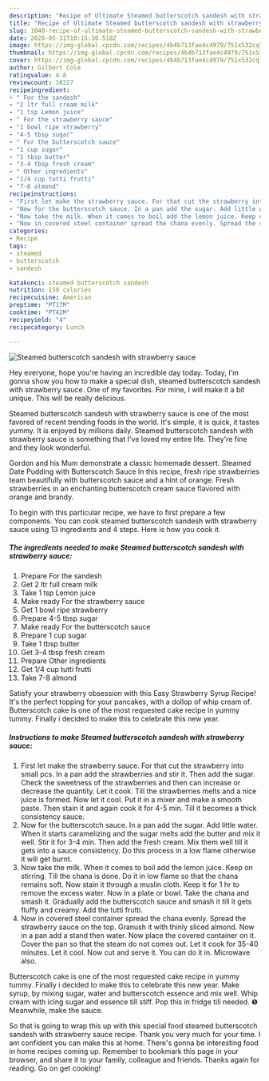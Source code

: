```yaml
---
description: "Recipe of Ultimate Steamed butterscotch sandesh with strawberry sauce"
title: "Recipe of Ultimate Steamed butterscotch sandesh with strawberry sauce"
slug: 1040-recipe-of-ultimate-steamed-butterscotch-sandesh-with-strawberry-sauce
date: 2020-05-31T10:15:30.518Z
image: https://img-global.cpcdn.com/recipes/4b4b713fae4c4979/751x532cq70/steamed-butterscotch-sandesh-with-strawberry-sauce-recipe-main-photo.jpg
thumbnail: https://img-global.cpcdn.com/recipes/4b4b713fae4c4979/751x532cq70/steamed-butterscotch-sandesh-with-strawberry-sauce-recipe-main-photo.jpg
cover: https://img-global.cpcdn.com/recipes/4b4b713fae4c4979/751x532cq70/steamed-butterscotch-sandesh-with-strawberry-sauce-recipe-main-photo.jpg
author: Gilbert Cole
ratingvalue: 4.8
reviewcount: 10227
recipeingredient:
- " For the sandesh"
- "2 ltr full cream milk"
- "1 tsp Lemon juice"
- " For the strawberry sauce"
- "1 bowl ripe strawberry"
- "4-5 tbsp sugar"
- " For the butterscotch sauce"
- "1 cup sugar"
- "1 tbsp butter"
- "3-4 tbsp fresh cream"
- " Other ingredients"
- "1/4 cup tutti frutti"
- "7-8 almond"
recipeinstructions:
- "First let make the strawberry sauce. For that cut the strawberry into small pcs. In a pan add the strawberries and stir it. Then add the sugar. Check the sweetness of the strawberries and then can increase or decrease the quantity. Let it cook. Till the strawberries melts and a nice juice is formed. Now let it cool. Put it in a mixer and make a smooth paste. Then stain it and again cook it for 4-5 min. Till it becomes a thick consistency sauce."
- "Now for the butterscotch sauce. In a pan add the sugar. Add little water. When it starts caramelizing and the sugar melts add the butter and mix it well. Stir it for 3-4 min. Then add the fresh cream. Mix them well till it gets into a sauce consistency. Do this process in a low flame otherwise it will get burnt."
- "Now take the milk. When it comes to boil add the lemon juice. Keep on stirring. Till the chana is done. Do it in low flame so that the chana remains soft. Now stain it through a muslin cloth. Keep it for 1 hr to remove the excess water. Now in a plate or bowl. Take the chana and smash it. Gradually add the butterscotch sauce and smash it till it gets fluffy and creamy. Add the tutti frutti."
- "Now in covered steel container spread the chana evenly. Spread the strawberry sauce on the top. Granush it with thinly sliced almond. Now in a pan add a stand then water. Now place the covered container on it. Cover the pan so that the steam do not comes out. Let it cook for 35-40 minutes. Let it cool. Now cut and serve it. You can do it in. Microwave also."
categories:
- Recipe
tags:
- steamed
- butterscotch
- sandesh

katakunci: steamed butterscotch sandesh 
nutrition: 159 calories
recipecuisine: American
preptime: "PT17M"
cooktime: "PT42M"
recipeyield: "4"
recipecategory: Lunch

---
```



![Steamed butterscotch sandesh with strawberry sauce](https://img-global.cpcdn.com/recipes/4b4b713fae4c4979/751x532cq70/steamed-butterscotch-sandesh-with-strawberry-sauce-recipe-main-photo.jpg)

Hey everyone, hope you're having an incredible day today. Today, I'm gonna show you how to make a special dish, steamed butterscotch sandesh with strawberry sauce. One of my favorites. For mine, I will make it a bit unique. This will be really delicious.

Steamed butterscotch sandesh with strawberry sauce is one of the most favored of recent trending foods in the world. It's simple, it is quick, it tastes yummy. It is enjoyed by millions daily. Steamed butterscotch sandesh with strawberry sauce is something that I've loved my entire life. They're fine and they look wonderful.

Gordon and his Mum demonstrate a classic homemade dessert. Steamed Date Pudding with Butterscotch Sauce In this recipe, fresh ripe strawberries team beautifully with butterscotch sauce and a hint of orange. Fresh strawberries in an enchanting butterscotch cream sauce flavored with orange and brandy.


To begin with this particular recipe, we have to first prepare a few components. You can cook steamed butterscotch sandesh with strawberry sauce using 13 ingredients and 4 steps. Here is how you cook it.

<!--inarticleads1-->

##### The ingredients needed to make Steamed butterscotch sandesh with strawberry sauce:

1. Prepare  For the sandesh
1. Get 2 ltr full cream milk
1. Take 1 tsp Lemon juice
1. Make ready  For the strawberry sauce
1. Get 1 bowl ripe strawberry
1. Prepare 4-5 tbsp sugar
1. Make ready  For the butterscotch sauce
1. Prepare 1 cup sugar
1. Take 1 tbsp butter
1. Get 3-4 tbsp fresh cream
1. Prepare  Other ingredients
1. Get 1/4 cup tutti frutti
1. Take 7-8 almond


Satisfy your strawberry obsession with this Easy Strawberry Syrup Recipe! It&#39;s the perfect topping for your pancakes, with a dollop of whip cream of. Butterscotch cake is one of the most requested cake recipe in yummy tummy. Finally i decided to make this to celebrate this new year. 

<!--inarticleads2-->

##### Instructions to make Steamed butterscotch sandesh with strawberry sauce:

1. First let make the strawberry sauce. For that cut the strawberry into small pcs. In a pan add the strawberries and stir it. Then add the sugar. Check the sweetness of the strawberries and then can increase or decrease the quantity. Let it cook. Till the strawberries melts and a nice juice is formed. Now let it cool. Put it in a mixer and make a smooth paste. Then stain it and again cook it for 4-5 min. Till it becomes a thick consistency sauce.
1. Now for the butterscotch sauce. In a pan add the sugar. Add little water. When it starts caramelizing and the sugar melts add the butter and mix it well. Stir it for 3-4 min. Then add the fresh cream. Mix them well till it gets into a sauce consistency. Do this process in a low flame otherwise it will get burnt.
1. Now take the milk. When it comes to boil add the lemon juice. Keep on stirring. Till the chana is done. Do it in low flame so that the chana remains soft. Now stain it through a muslin cloth. Keep it for 1 hr to remove the excess water. Now in a plate or bowl. Take the chana and smash it. Gradually add the butterscotch sauce and smash it till it gets fluffy and creamy. Add the tutti frutti.
1. Now in covered steel container spread the chana evenly. Spread the strawberry sauce on the top. Granush it with thinly sliced almond. Now in a pan add a stand then water. Now place the covered container on it. Cover the pan so that the steam do not comes out. Let it cook for 35-40 minutes. Let it cool. Now cut and serve it. You can do it in. Microwave also.


Butterscotch cake is one of the most requested cake recipe in yummy tummy. Finally i decided to make this to celebrate this new year. Make syrup, by mixing sugar, water and butterscotch essence and mix well. Whip cream with icing sugar and essence till stiff. Pop this in fridge till needed. ❺ Meanwhile, make the sauce. 

So that is going to wrap this up with this special food steamed butterscotch sandesh with strawberry sauce recipe. Thank you very much for your time. I am confident you can make this at home. There's gonna be interesting food in home recipes coming up. Remember to bookmark this page in your browser, and share it to your family, colleague and friends. Thanks again for reading. Go on get cooking!
